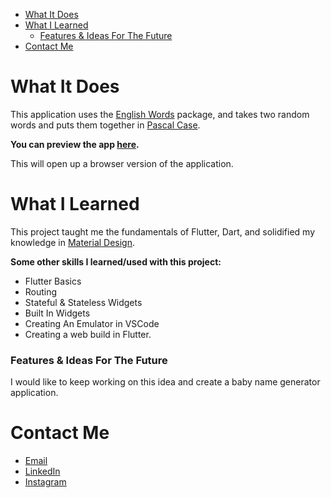 
- [What It Does](#what-it-does)
- [What I Learned](#what-i-learned)
    - [Features & Ideas For The Future](#features--ideas-for-the-future)
- [Contact Me](#contact-me)

# What It Does

This application uses the [English Words](https://pub.dev/packages/english_words) package, and takes two random words and puts them together in [Pascal Case](https://www.theserverside.com/definition/Pascal-case).

**You can preview the app [here](https://coletoncodes.github.io/#/).**

 This will open up a browser version of the application.

# What I Learned

This project taught me the fundamentals of Flutter, Dart, and solidified my knowledge in [Material Design](https://material.io/develop/flutter).

**Some other skills I learned/used with this project:**
- Flutter Basics
- Routing
- Stateful & Stateless Widgets
- Built In Widgets
- Creating An Emulator in VSCode
- Creating a web build in Flutter.

### Features & Ideas For The Future

I would like to keep working on this idea and create a baby name generator application. 

# Contact Me

* [Email](mailto:coletoncodes@gmail.com)
* [LinkedIn](https://www.linkedin.com/in/coletongorecke/)
* [Instagram](https://www.instagram.com/coletongorecke)
